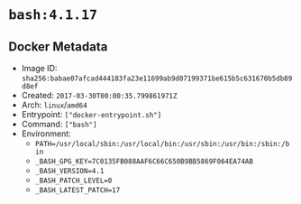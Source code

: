 # `bash:4.1.17`

## Docker Metadata

- Image ID: `sha256:babae07afcad444183fa23e11699ab9d07199371be615b5c631670b5db89d8ef`
- Created: `2017-03-30T00:00:35.799861971Z`
- Arch: `linux`/`amd64`
- Entrypoint: `["docker-entrypoint.sh"]`
- Command: `["bash"]`
- Environment:
  - `PATH=/usr/local/sbin:/usr/local/bin:/usr/sbin:/usr/bin:/sbin:/bin`
  - `_BASH_GPG_KEY=7C0135FB088AAF6C66C650B9BB5869F064EA74AB`
  - `_BASH_VERSION=4.1`
  - `_BASH_PATCH_LEVEL=0`
  - `_BASH_LATEST_PATCH=17`
